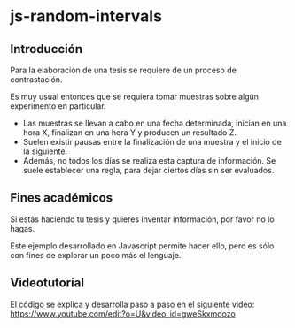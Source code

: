 # js-random-intervals

## Introducción
Para la elaboración de una tesis se requiere de un proceso de contrastación.

Es muy usual entonces que se requiera tomar muestras sobre algún experimento en particular.

- Las muestras se llevan a cabo en una fecha determinada, inician en una hora X, finalizan en una hora Y y producen un resultado Z.
- Suelen existir pausas entre la finalización de una muestra y el inicio de la siguiente.
- Además, no todos los días se realiza esta captura de información. Se suele establecer una regla, para dejar ciertos días sin ser evaluados.

## Fines académicos
Si estás haciendo tu tesis y quieres inventar información, por favor no lo hagas.

Este ejemplo desarrollado en Javascript permite hacer ello, pero es sólo con fines de explorar un poco más el lenguaje.

## Videotutorial
El código se explica y desarrolla paso a paso en el siguiente video: 
https://www.youtube.com/edit?o=U&video_id=gweSkxmdozo
